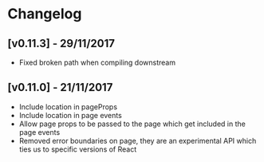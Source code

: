 # Changelog

## [v0.11.3] - 29/11/2017
- Fixed broken path when compiling downstream

## [v0.11.0] - 21/11/2017
- Include location in pageProps
- Include location in page events
- Allow page props to be passed to the page which get included in the page events
- Removed error boundaries on page, they are an experimental API which ties us to specific versions of React